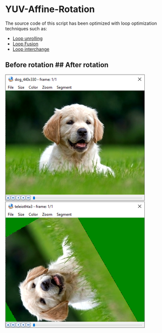# YUV-Affine-Rotation

The source code of this script has been optimized with loop optimization techniques such as:

* [Loop unrolling](https://en.wikipedia.org/wiki/Loop_unrolling)
* [Loop Fusion](https://en.wikipedia.org/wiki/Loop_fission_and_fusion)
* [Loop interchange](https://en.wikipedia.org/wiki/Loop_interchange)


## Before rotation            ## After rotation
![before](/images/before.PNG)  ![after](/images/after.PNG)
